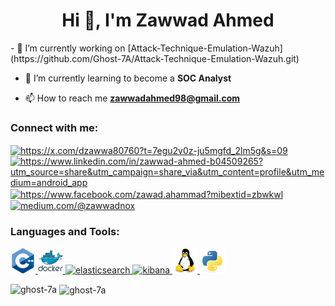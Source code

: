 <h1 align="center">Hi 👋, I'm Zawwad Ahmed</h1>
- 🔭 I’m currently working on [Attack-Technique-Emulation-Wazuh](https://github.com/Ghost-7A/Attack-Technique-Emulation-Wazuh.git)

- 🌱 I’m currently learning to become a **SOC Analyst**

- 📫 How to reach me **zawwadahmed98@gmail.com**

<h3 align="left">Connect with me:</h3>
<p align="left">
<a href="https://twitter.com/https://x.com/dzawwa80760?t=7egu2v0z-ju5mgfd_2lm5g&s=09" target="blank"><img align="center" src="https://raw.githubusercontent.com/rahuldkjain/github-profile-readme-generator/master/src/images/icons/Social/twitter.svg" alt="https://x.com/dzawwa80760?t=7egu2v0z-ju5mgfd_2lm5g&s=09" height="30" width="40" /></a>
<a href="https://linkedin.com/in/https://www.linkedin.com/in/zawwad-ahmed-b04509265?utm_source=share&utm_campaign=share_via&utm_content=profile&utm_medium=android_app" target="blank"><img align="center" src="https://raw.githubusercontent.com/rahuldkjain/github-profile-readme-generator/master/src/images/icons/Social/linked-in-alt.svg" alt="https://www.linkedin.com/in/zawwad-ahmed-b04509265?utm_source=share&utm_campaign=share_via&utm_content=profile&utm_medium=android_app" height="30" width="40" /></a>
<a href="https://fb.com/https://www.facebook.com/zawad.ahammad?mibextid=zbwkwl" target="blank"><img align="center" src="https://raw.githubusercontent.com/rahuldkjain/github-profile-readme-generator/master/src/images/icons/Social/facebook.svg" alt="https://www.facebook.com/zawad.ahammad?mibextid=zbwkwl" height="30" width="40" /></a>
<a href="https://medium.com/medium.com/@zawwadnox" target="blank"><img align="center" src="https://raw.githubusercontent.com/rahuldkjain/github-profile-readme-generator/master/src/images/icons/Social/medium.svg" alt="medium.com/@zawwadnox" height="30" width="40" /></a>
</p>

<h3 align="left">Languages and Tools:</h3>
<p align="left"> <a href="https://www.w3schools.com/cpp/" target="_blank" rel="noreferrer"> <img src="https://raw.githubusercontent.com/devicons/devicon/master/icons/cplusplus/cplusplus-original.svg" alt="cplusplus" width="40" height="40"/> </a> <a href="https://www.docker.com/" target="_blank" rel="noreferrer"> <img src="https://raw.githubusercontent.com/devicons/devicon/master/icons/docker/docker-original-wordmark.svg" alt="docker" width="40" height="40"/> </a> <a href="https://www.elastic.co" target="_blank" rel="noreferrer"> <img src="https://www.vectorlogo.zone/logos/elastic/elastic-icon.svg" alt="elasticsearch" width="40" height="40"/> </a> <a href="https://www.elastic.co/kibana" target="_blank" rel="noreferrer"> <img src="https://www.vectorlogo.zone/logos/elasticco_kibana/elasticco_kibana-icon.svg" alt="kibana" width="40" height="40"/> </a> <a href="https://www.linux.org/" target="_blank" rel="noreferrer"> <img src="https://raw.githubusercontent.com/devicons/devicon/master/icons/linux/linux-original.svg" alt="linux" width="40" height="40"/> </a> <a href="https://www.python.org" target="_blank" rel="noreferrer"> <img src="https://raw.githubusercontent.com/devicons/devicon/master/icons/python/python-original.svg" alt="python" width="40" height="40"/> </a> </p>

<p><img align="left" src="https://github-readme-stats.vercel.app/api/top-langs?username=ghost-7a&show_icons=true&locale=en&layout=compact" alt="ghost-7a" /></p>

<p>&nbsp;<img align="center" src="https://github-readme-stats.vercel.app/api?username=ghost-7a&show_icons=true&locale=en" alt="ghost-7a" /></p>
